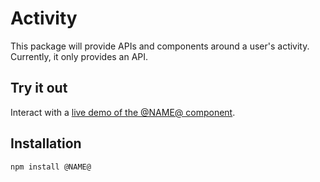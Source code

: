 # Activity

This package will provide APIs and components around a user's activity. Currently, it only provides an API.

## Try it out

Interact with a [live demo of the @NAME@ component](https://aui-cdn.atlassian.com/atlaskit/stories/@NAME@/@VERSION@/).

## Installation

```sh
npm install @NAME@
```
